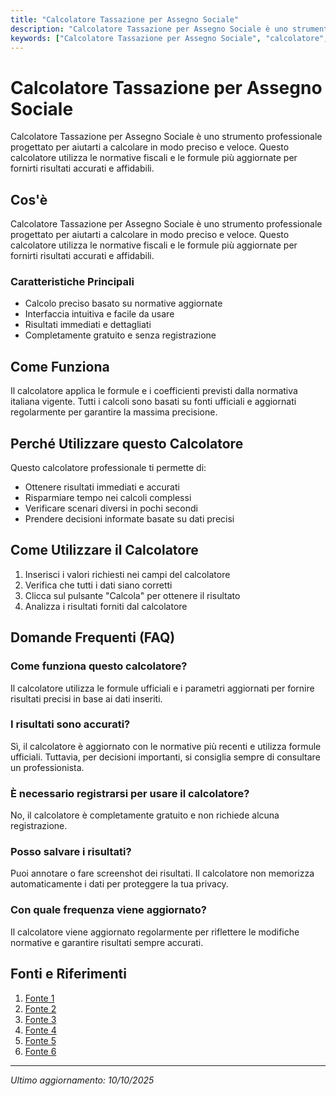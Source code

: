 ```yaml
---
title: "Calcolatore Tassazione per Assegno Sociale"
description: "Calcolatore Tassazione per Assegno Sociale è uno strumento professionale progettato per aiutarti a calcolare in modo preciso e veloce. Questo calcolatore utilizza le normative fiscali e le formule più aggiornate per fornirti risultati accurati e affidabili."
keywords: ["Calcolatore Tassazione per Assegno Sociale", "calcolatore", "calcolo online"]
---
```


# Calcolatore Tassazione per Assegno Sociale

Calcolatore Tassazione per Assegno Sociale è uno strumento professionale progettato per aiutarti a calcolare in modo preciso e veloce. Questo calcolatore utilizza le normative fiscali e le formule più aggiornate per fornirti risultati accurati e affidabili.

## Cos'è

Calcolatore Tassazione per Assegno Sociale è uno strumento professionale progettato per aiutarti a calcolare in modo preciso e veloce. Questo calcolatore utilizza le normative fiscali e le formule più aggiornate per fornirti risultati accurati e affidabili.

### Caratteristiche Principali

- Calcolo preciso basato su normative aggiornate
- Interfaccia intuitiva e facile da usare
- Risultati immediati e dettagliati
- Completamente gratuito e senza registrazione

## Come Funziona

Il calcolatore applica le formule e i coefficienti previsti dalla normativa italiana vigente. Tutti i calcoli sono basati su fonti ufficiali e aggiornati regolarmente per garantire la massima precisione.

## Perché Utilizzare questo Calcolatore

Questo calcolatore professionale ti permette di:

- Ottenere risultati immediati e accurati
- Risparmiare tempo nei calcoli complessi
- Verificare scenari diversi in pochi secondi
- Prendere decisioni informate basate su dati precisi

## Come Utilizzare il Calcolatore

1. Inserisci i valori richiesti nei campi del calcolatore
2. Verifica che tutti i dati siano corretti
3. Clicca sul pulsante "Calcola" per ottenere il risultato
4. Analizza i risultati forniti dal calcolatore

## Domande Frequenti (FAQ)

### Come funziona questo calcolatore?

Il calcolatore utilizza le formule ufficiali e i parametri aggiornati per fornire risultati precisi in base ai dati inseriti.

### I risultati sono accurati?

Sì, il calcolatore è aggiornato con le normative più recenti e utilizza formule ufficiali. Tuttavia, per decisioni importanti, si consiglia sempre di consultare un professionista.

### È necessario registrarsi per usare il calcolatore?

No, il calcolatore è completamente gratuito e non richiede alcuna registrazione.

### Posso salvare i risultati?

Puoi annotare o fare screenshot dei risultati. Il calcolatore non memorizza automaticamente i dati per proteggere la tua privacy.

### Con quale frequenza viene aggiornato?

Il calcolatore viene aggiornato regolarmente per riflettere le modifiche normative e garantire risultati sempre accurati.

## Fonti e Riferimenti

1. [Fonte 1](https://www.pensionioggi.it/strumenti/calcola-ape-sociale)
2. [Fonte 2](https://www.inps.it/it/it/dettaglio-scheda.it.schede-servizio-strumento.schede-servizi.assegno-sociale-50184.assegno-sociale.html)
3. [Fonte 3](https://www.welpy.it/calcolo-pensione-netta/)
4. [Fonte 4](https://www.50epiuenasco.it/wp-content/uploads/2018/09/Assegno-sociale-Calcolo.pdf)
5. [Fonte 5](https://www.altalex.com/guide/assegno-sociale)
6. [Fonte 6](https://www.pmi.it/economia/lavoro/371234/pensione-sociale-domanda-requisiti-importi.html)

---

*Ultimo aggiornamento: 10/10/2025*
